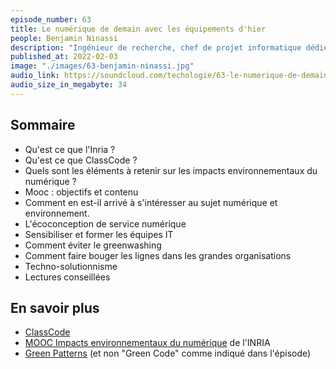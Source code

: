 ```yaml
---
episode_number: 63
title: Le numérique de demain avec les équipements d'hier
people: Benjamin Ninassi
description: "Ingénieur de recherche, chef de projet informatique dédié à la médiation scientifique et à l'innovation pédagogique dans la direction scientifique à l'Inria, spécialiste des impacts environnementaux des technologies numériques, Benjamin Ninassi est également membre du Groupement de service EcoInfo, pour une informatique éco-responsable et de l'INR, l'Institut du Numérique Responsable."
published_at: 2022-02-03
image: "./images/63-benjamin-ninassi.jpg"
audio_link: https://soundcloud.com/techologie/63-le-numerique-de-demain-avec-les-equipements-dhier-avec-benjamin-ninassi
audio_size_in_megabyte: 34
---
```


## Sommaire

* Qu'est ce que l'Inria ?
* Qu'est ce que ClassCode ?
* Quels sont les éléments à retenir sur les impacts environnementaux du numérique ?
* Mooc : objectifs et contenu
* Comment en est-il arrivé à s'intéresser au sujet numérique et environnement.
* L'écoconception de service numérique
* Sensibiliser et former les équipes IT
* Comment éviter le greenwashing
* Comment faire bouger les lignes dans les grandes organisations
* Techno-solutionnisme
* Lectures conseillées

## En savoir plus

* [ClassCode](https://pixees.fr/classcode-v2/) 
* [MOOC Impacts environnementaux du numérique](https://www.fun-mooc.fr/fr/cours/impacts-environnementaux-du-numerique/) de l'INRIA
* [Green Patterns](https://www.lulu.com/fr/fr/shop/-green-code-lab/green-patterns-manuel-d%C3%A9co-conception-des-logiciels/ebook/product-179y2nnk.html?page=1&pageSize=4) (et non "Green Code" comme indiqué dans l'épisode)
